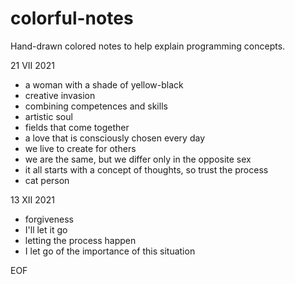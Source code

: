 # colorful-notes

Hand-drawn colored notes to help explain programming concepts.

21 VII 2021

- a woman with a shade of yellow-black
- creative invasion
- combining competences and skills
- artistic soul
- fields that come together
- a love that is consciously chosen every day
- we live to create for others
- we are the same, but we differ only in the opposite sex
- it all starts with a concept of thoughts, so trust the process
- cat person

13 XII 2021

- forgiveness
- I'll let it go
- letting the process happen
- I let go of the importance of this situation

EOF
